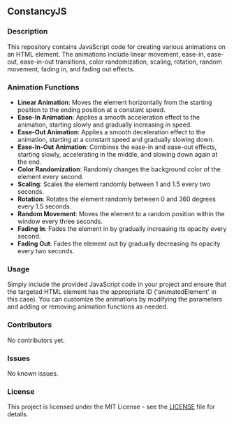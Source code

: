 ## ConstancyJS

### Description

This repository contains JavaScript code for creating various animations on an HTML element. The animations include linear movement, ease-in, ease-out, ease-in-out transitions, color randomization, scaling, rotation, random movement, fading in, and fading out effects.

### Animation Functions

- **Linear Animation**: Moves the element horizontally from the starting position to the ending position at a constant speed.
- **Ease-In Animation**: Applies a smooth acceleration effect to the animation, starting slowly and gradually increasing in speed.
- **Ease-Out Animation**: Applies a smooth deceleration effect to the animation, starting at a constant speed and gradually slowing down.
- **Ease-In-Out Animation**: Combines the ease-in and ease-out effects, starting slowly, accelerating in the middle, and slowing down again at the end.
- **Color Randomization**: Randomly changes the background color of the element every second.
- **Scaling**: Scales the element randomly between 1 and 1.5 every two seconds.
- **Rotation**: Rotates the element randomly between 0 and 360 degrees every 1.5 seconds.
- **Random Movement**: Moves the element to a random position within the window every three seconds.
- **Fading In**: Fades the element in by gradually increasing its opacity every second.
- **Fading Out**: Fades the element out by gradually decreasing its opacity every two seconds.

### Usage

Simply include the provided JavaScript code in your project and ensure that the targeted HTML element has the appropriate ID ('animatedElement' in this case). You can customize the animations by modifying the parameters and adding or removing animation functions as needed.

### Contributors

No contributors yet.

### Issues

No known issues.

### License

This project is licensed under the MIT License - see the [LICENSE](LICENSE) file for details.
